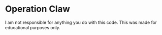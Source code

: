 # Operation Claw

I am not responsible for anything you do with this code. This was made for educational purposes only. 
